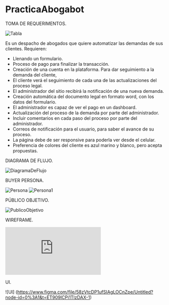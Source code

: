 # PracticaAbogabot

TOMA DE REQUERIMENTOS.

![Tabla](https://github.com/MrlnTrrzs13/LaunchX-Practicas/blob/main/PracticaAbogabot/Imagenes/Tabla.png)

Es un despacho de abogados que quiere automatizar las demandas de sus clientes.
Requieren:
* Llenando un formulario.
* Proceso de pago para finalizar la transacción.
* Creación de una cuenta en la plataforma. Para dar seguimiento a la demanda del cliente,
* El cliente verá el seguimiento de cada una de las actualizaciones del proceso legal.
* El administrador del sitio recibirá la notificación de una nueva demanda.
* Creación automática del documento legal en formato word, con los datos del formulario.
* El administrador es capaz de ver el pago en un dashboard.
* Actualización del proceso de la demanda por parte del administrador.
* Incluir comentarios en cada paso del proceso por parte del administrador.
* Correos de notificación para el usuario, para saber el avance de su proceso.
* La página debe de ser responsive para poderla ver desde el celular.
* Preferencia de colores del cliente es azul marino y blanco, pero acepta propuestas.


DIAGRAMA DE FLUJO.

![DiagramaDeFlujo](https://github.com/MrlnTrrzs13/LaunchX-Practicas/blob/main/PracticaAbogabot/Imagenes/DiagramaDeFlujo.png)


BUYER PERSONA.

![Persona](https://github.com/MrlnTrrzs13/LaunchX-Practicas/blob/main/PracticaAbogabot/Imagenes/Persona.png)
![Persona1](https://github.com/MrlnTrrzs13/LaunchX-Practicas/blob/main/PracticaAbogabot/Imagenes/Persona1.png)


PÚBLICO OBJETIVO.

![PublicoObjetivo](https://github.com/MrlnTrrzs13/LaunchX-Practicas/blob/main/PracticaAbogabot/Imagenes/PublicoObjetivo.jpg)


WIREFRAME.

![PublicoObjetivo](https://github.com/MrlnTrrzs13/LaunchX-Practicas/blob/main/PracticaAbogabot/Wireframe.pdf)

UI.

![UI] (https://www.figma.com/file/58zVtcDP1ufSIAgLOCnZpe/Untitled?node-id=0%3A1&t=ET909lCPi1TlzDAX-1)
